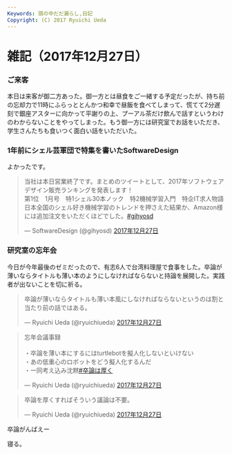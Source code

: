 ```yaml
---
Keywords: 頭の中だだ漏らし,日記
Copyright: (C) 2017 Ryuichi Ueda
---
```


# 雑記（2017年12月27日）

### ご来客

本日は来客が御二方あった。御一方とは昼食をご一緒する予定だったが、持ち前の忘却力で11時にふらっととんかつ和幸で昼飯を食べてしまって、慌てて2分遅刻で銀座アスターに向かって平謝りの上、プーアル茶だけ飲んで話すというわけのわからないことをやってしまった。もう御一方には研究室でお話をいただき、学生さんたちも食いつく面白い話をいただいた。

### 1年前にシェル芸軍団で特集を書いたSoftwareDesign

よかったです。

<blockquote class="twitter-tweet" data-lang="ja"><p lang="ja" dir="ltr">当社は本日営業終了です。まとめのツイートとして、2017年ソフトウェアデザイン販売ランキングを発表します！<br>第1位　1月号　特1シェル30本ノック　特2機械学習入門　特企IT求人物語<br>日本全国のシェル好き機械学習のトレンドを押さえた結果か、Amazon様には追加注文をいただくほどでした。<a href="https://twitter.com/hashtag/gihyosd?src=hash&amp;ref_src=twsrc%5Etfw">#gihyosd</a></p>&mdash; SoftwareDesign (@gihyosd) <a href="https://twitter.com/gihyosd/status/945868113970475008?ref_src=twsrc%5Etfw">2017年12月27日</a></blockquote>
<script async src="https://platform.twitter.com/widgets.js" charset="utf-8"></script>


### 研究室の忘年会

今日が今年最後のゼミだったので、有志6人で台湾料理屋で食事をした。卒論が薄いならタイトルも薄い本のようにしなければならないと持論を展開した。実践者が出ないことを切に祈る。

<blockquote class="twitter-tweet" data-lang="ja"><p lang="ja" dir="ltr">卒論が薄いならタイトルも薄い本風にしなければならないというのは割と当たり前の話ではある。</p>&mdash; Ryuichi Ueda (@ryuichiueda) <a href="https://twitter.com/ryuichiueda/status/945987030328131584?ref_src=twsrc%5Etfw">2017年12月27日</a></blockquote>
<script async src="https://platform.twitter.com/widgets.js" charset="utf-8"></script>

<blockquote class="twitter-tweet" data-lang="ja"><p lang="ja" dir="ltr">忘年会議事録<br><br>・卒論を薄い本にするにはturtlebotを擬人化しないといけない<br>・あの低重心のロボットをどう擬人化するんだ<br>・一同考え込み沈黙<a href="https://twitter.com/hashtag/%E5%8D%92%E8%AB%96%E3%81%AF%E5%8E%9A%E3%81%8F?src=hash&amp;ref_src=twsrc%5Etfw">#卒論は厚く</a></p>&mdash; Ryuichi Ueda (@ryuichiueda) <a href="https://twitter.com/ryuichiueda/status/945993718674239488?ref_src=twsrc%5Etfw">2017年12月27日</a></blockquote>
<script async src="https://platform.twitter.com/widgets.js" charset="utf-8"></script>

<blockquote class="twitter-tweet" data-lang="ja"><p lang="ja" dir="ltr">卒論を厚くすればそういう議論は不要。</p>&mdash; Ryuichi Ueda (@ryuichiueda) <a href="https://twitter.com/ryuichiueda/status/945993936811651072?ref_src=twsrc%5Etfw">2017年12月27日</a></blockquote>
<script async src="https://platform.twitter.com/widgets.js" charset="utf-8"></script>

卒論がんばえー


寝る。
